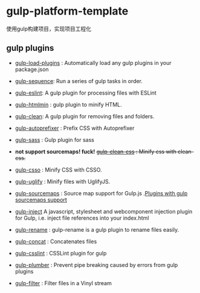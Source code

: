 # gulp-platform-template
使用gulp构建项目，实现项目工程化

## gulp plugins

+ [gulp-load-plugins](https://www.npmjs.com/package/gulp-load-plugins) : Automatically load any gulp plugins in your package.json

+ [gulp-sequence](https://www.npmjs.com/package/gulp-sequence/): Run a series of gulp tasks in order.

+ [gulp-eslint](https://www.npmjs.com/package/gulp-eslint/): A gulp plugin for processing files with ESLint

+ [gulp-htmlmin](https://www.npmjs.com/package/gulp-htmlmin/) : gulp plugin to minify HTML.

+ [gulp-clean](https://www.npmjs.com/package/gulp-clean): A gulp plugin for removing files and folders.

+ [gulp-autoprefixer](https://github.com/sindresorhus/gulp-autoprefixer) : Prefix CSS with Autoprefixer

+ [gulp-sass](https://www.npmjs.com/package/gulp-sass) :  Gulp plugin for sass

+ **not support sourcemaps! fuck!**  ~~[gulp-clean-css](https://www.npmjs.com/package/gulp-clean-css) : Minify css with clean-css.~~
+ [gulp-csso](https://www.npmjs.com/package/gulp-csso) : Minify CSS with CSSO.

+ [gulp-uglify](https://www.npmjs.com/package/gulp-uglify) : Minify files with UglifyJS.

+ [gulp-sourcemaps](https://www.npmjs.com/package/gulp-sourcemaps) : Source map support for Gulp.js .[Plugins with gulp sourcemaps support](https://github.com/floridoo/gulp-sourcemaps/wiki/Plugins-with-gulp-sourcemaps-support)

+ [gulp-inject](https://www.npmjs.com/package/gulp-inject)
A javascript, stylesheet and webcomponent injection plugin for Gulp, i.e. inject file references into your index.html

+ [gulp-rename](https://www.npmjs.com/package/gulp-rename) : gulp-rename is a gulp plugin to rename files easily.

+ [gulp-concat](https://www.npmjs.com/package/gulp-concat) : Concatenates files

+ [gulp-csslint](https://www.npmjs.com/package/gulp-csslint/) : CSSLint plugin for gulp

+ [gulp-plumber](https://www.npmjs.com/package/gulp-plumber) : Prevent pipe breaking caused by errors from gulp plugins

+ [gulp-filter](https://www.npmjs.com/package/gulp-filter) : Filter files in a Vinyl stream
